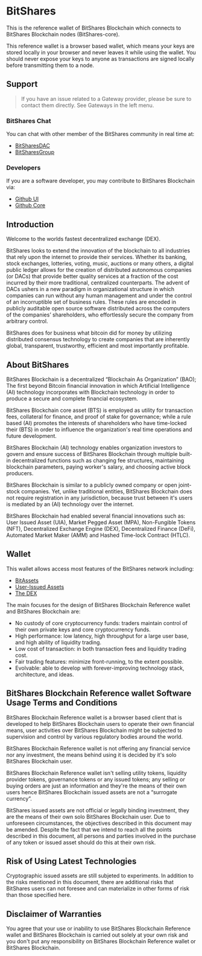 # BitShares
This is the reference wallet of BitShares Blockchain which connects to BitShares Blockchain nodes (BitShares-core).

This reference wallet is a browser based wallet, which means your keys are stored locally in your browser and never leaves it while using the wallet. You should never expose your keys to anyone as transactions are signed locally before transmitting them to a node.

## Support

>If you have an issue related to a Gateway provider, please be sure to contact them directly. See Gateways in the left menu.

### BitShares Chat
You can chat with other member of the BitShares community in real time at:

- [BitSharesDAC](https://t.me/BitSharesDAC)
- [BitSharesGroup](https://t.me/BitSharesGroup)

### Developers
If you are a software developer, you may contribute to BitShares Blockchain via:

- [Github UI](https://github.com/BitShares/BitShares-ui)
- [Github Core](https://github.com/BitShares/BitShares-core) 

## Introduction
Welcome to the worlds fastest decentralized exchange (DEX).

BitShares looks to extend the innovation of the blockchain to all industries
that rely upon the internet to provide their services. Whether its banking,
stock exchanges, lotteries, voting, music, auctions or many others, a digital
public ledger allows for the creation of distributed autonomous companies (or
DACs) that provide better quality services at a fraction of the cost incurred by
their more traditional, centralized counterparts. The advent of DACs ushers in a
new paradigm in organizational structure in which companies can run without any
human management and under the control of an incorruptible set of business
rules. These rules are encoded in publicly auditable open source software
distributed across the computers of the companies’ shareholders, who
effortlessly secure the company from arbitrary control.

BitShares does for business what bitcoin did for money by utilizing distributed
consensus technology to create companies that are inherently global,
transparent, trustworthy, efficient and most importantly profitable.

## About BitShares
BitShares Blockchain is a decentralized “Blockchain As Organization” (BAO); The first beyond Bitcoin financial innovation in which Artificial Intelligence (AI) technology incorporates with Blockchain technology  in order to produce a secure and complete financial ecosystem.

BitShares Blockchain core asset (BTS) is employed as utility for transaction fees, collateral for finance, and proof of stake for governance; while a rule based (AI) promotes the interests of shareholders who have time-locked their (BTS) in order to influence the organization's real time operations and future development.

BitShares Blockchain (AI) technology enables organization investors to govern and ensure success of BitShares Blockchain through multiple built-in decentralized functions such as changing fee structures, maintaining blockchain parameters, paying worker's salary, and choosing active block producers.

BitShares Blockchain is similar to a publicly owned company or open joint-stock companies. Yet, unlike traditional entities, BitShares Blockchain does not require registration in any jurisdiction, because trust between it's users is mediated by an (AI) technology over the internet.

BitShares Blockchain had enabled several financial innovations such as: User Issued Asset (UIA), Market Pegged Asset (MPA), Non-Fungible Tokens (NFT), Decentralized Exchange Engine (DEX), Decentralized Finance (DeFi), Automated Market Maker (AMM) and Hashed Time-lock Contract (HTLC).

## Wallet
This wallet allows access most features of the BitShares network including:

- [BitAssets](/help/assets/mpa)
- [User-Issued Assets](/help/assets/uia)
- [The DEX](/help/dex/introduction)

The main focuses for the design of BitShares Blockchain Reference wallet and BitShares Blockchain are:

- No custody of core cryptocurrency funds: traders maintain control of their own private keys and core cryptocurrency funds.
- High performance: low latency, high throughput for a large user base, and high ability of liquidity trading.
- Low cost of transaction: in both transaction fees and liquidity trading cost.
- Fair trading features: minimize front-running, to the extent possible.
- Evolvable: able to develop with forever-improving technology stack, architecture, and ideas.

## BitShares Blockchain Reference wallet Software Usage Terms and Conditions
BitShares Blockchain Reference wallet is a browser based client that is developed to help BitShares Blockchain users to operate their own financial means, user activities over BitShares Blockchain might be subjected to supervision and control by various regulatory bodies around the world.

BitShares Blockchain Reference wallet is not offering any financial service nor any investment, the means behind using it is decided by it's solo BitShares Blockchain user.

BitShares Blockchain Reference wallet isn't selling utility tokens, liquidity provider tokens, governance tokens or any issued tokens; any selling or buying orders are just an information and they're the means of their own users hence BitShares Blockchain issued assets are not a “surrogate currency”.

BitShares issued assets are not official or legally binding investment, they are the means of their own solo BitShares Blockchain user. Due to unforeseen circumstances, the objectives described in this document may be amended. Despite the fact that we intend to reach all the points described in this document, all persons and parties involved in the purchase of any token or issued asset should do this at their own risk.

## Risk of Using Latest Technologies
Cryptographic issued assets are still subjeted to experiments. In addition to the risks mentioned in this document, there are additional risks that BitShares users can not foresee and can materialize in other forms of risk than those specified here.

## Disclaimer of Warranties
You agree that your use or inability to use BitShares Blockchain Reference wallet and BitShares Blockchain is carried out solely at your own risk and you don't put any responsibility on BitShares Blockchain Reference wallet or BitShares Blockchain.
